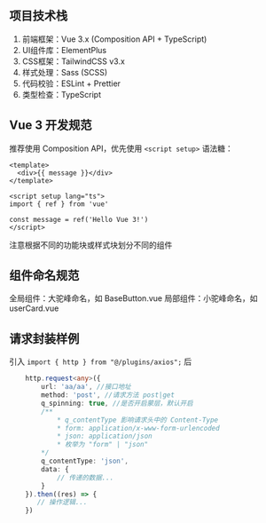## 项目技术栈
1. 前端框架：Vue 3.x (Composition API + TypeScript)
2. UI组件库：ElementPlus
3. CSS框架：TailwindCSS v3.x
4. 样式处理：Sass (SCSS)
5. 代码校验：ESLint + Prettier
6. 类型检查：TypeScript


## Vue 3 开发规范
推荐使用 Composition API，优先使用 `<script setup>` 语法糖：
```vue
<template>
  <div>{{ message }}</div>
</template>

<script setup lang="ts">
import { ref } from 'vue'

const message = ref('Hello Vue 3!')
</script>
```
注意根据不同的功能块或样式块划分不同的组件

## 组件命名规范
全局组件：大驼峰命名，如 BaseButton.vue
局部组件：小驼峰命名，如 userCard.vue

## 请求封装样例
引入 `import { http } from "@/plugins/axios";` 后
```ts
    http.request<any>({
        url: 'aa/aa', //接口地址
        method: 'post', //请求方法 post|get
        q_spinning: true, //是否开启蒙层，默认开启
        /**
            * q_contentType 影响请求头中的 Content-Type
            * form: application/x-www-form-urlencoded
            * json: application/json
            * 枚举为 "form" | "json"
        */
        q_contentType: 'json',
        data: {
            // 传递的数据...
        }
    }).then((res) => {
       // 操作逻辑...
    })
```
